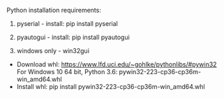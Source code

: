 Python installation requirements:

1. pyserial - install:
pip install pyserial

2. pyautogui - install:
pip install pyautogui

3. windows only - win32gui
  * Download whl: https://www.lfd.uci.edu/~gohlke/pythonlibs/#pywin32
  For Windows 10 64 bit, Python 3.6: pywin32-223-cp36-cp36m-win_amd64.whl
  * Install whl: pip install pywin32-223-cp36-cp36m-win_amd64.whl


